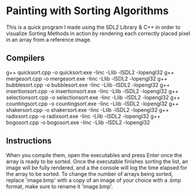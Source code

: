 # Painting with Sorting Algorithms

This is a quick program I made using the SDL2 Library & C++ in order to visualize Sorting Methods in action by rendering each correctly placed pixel in an array from a reference image.

## Compilers

g++ quicksort.cpp -o quicksort.exe -Iinc -Llib -lSDL2 -lopengl32
g++ mergesort.cpp -o mergesort.exe -Iinc -Llib -lSDL2 -lopengl32
g++ bubblesort.cpp -o bubblesort.exe -Iinc -Llib -lSDL2 -lopengl32
g++ insertionsort.cpp -o insertionsort.exe -Iinc -Llib -lSDL2 -lopengl32
g++ selectionsort.cpp -o selectionsort.exe -Iinc -Llib -lSDL2 -lopengl32
g++ countingsort.cpp -o countingsort.exe -Iinc -Llib -lSDL2 -lopengl32
g++ shakersort.cpp -o shakersort.exe -Iinc -Llib -lSDL2 -lopengl32
g++ radixsort.cpp -o radixsort.exe -Iinc -Llib -lSDL2 -lopengl32
g++ bogosort.cpp -o bogosort.exe -Iinc -Llib -lSDL2 -lopengl32

## Instructions

When you compile them, open the executables and press Enter once the array is ready to be sorted. Once the executable finishes sorting the list, an image will be fully rendered, and a the console will log the time elapsed for the array to be sorted.
To change the number of arrays being sorted, replace 'image.bmp' with a copy of an image of your choice with a .bmp format, make sure to rename it 'image.bmp'.

